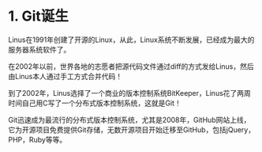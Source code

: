 # 1. Git诞生
Linus在1991年创建了开源的Linux，从此，Linux系统不断发展，已经成为最大的服务器系统软件了。

在2002年以前，世界各地的志愿者把源代码文件通过diff的方式发给Linus，然后由Linus本人通过手工方式合并代码！

到了2002年，Linus选择了一个商业的版本控制系统BitKeeper，Linus花了两周时间自己用C写了一个分布式版本控制系统，这就是Git！

Git迅速成为最流行的分布式版本控制系统，尤其是2008年，GitHub网站上线，它为开源项目免费提供Git存储，无数开源项目开始迁移至GitHub，包括jQuery，PHP，Ruby等等。
